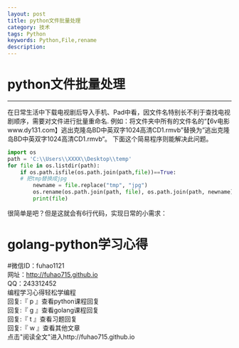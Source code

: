 ```yaml
---
layout: post
title: python文件批量处理
category: 技术
tags: Python
keywords: Python,File,rename
description: 
---
```


# python文件批量处理

----------

在日常生活中下载电视剧后导入手机、Pad中看，因文件名特别长不利于查找电视剧顺序，需要对文件进行批量重命名.
例如：将文件夹中所有的文件名的“【6v电影www.dy131.com】逃出克隆岛BD中英双字1024高清CD1.rmvb”替换为”逃出克隆岛BD中英双字1024高清CD1.rmvb“。
下面这个简易程序则能解决此问题。

```python
import os
path = 'C:\\Users\\XXXX\\Desktop\\temp'
for file in os.listdir(path):
    if os.path.isfile(os.path.join(path,file))==True:
	# 把tmp替换成jpg
        newname = file.replace("tmp", "jpg")
        os.rename(os.path.join(path, file), os.path.join(path, newname))
        print(file)
```

很简单是吧？但是这就会有6行代码，实现日常的小需求：


#     golang-python学习心得     
#微信ID：fuhao1121  
网址：http://fuhao715.github.io  
QQ：243312452   
编程学习心得轻松学编程   
回复:『 p 』查看python课程回复  
回复:『 g 』查看golang课程回复  
回复:『 t 』查看习题回复  
回复:『 w 』查看其他文章   
点击"阅读全文"进入http://fuhao715.github.io  